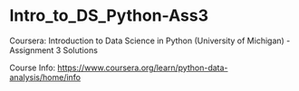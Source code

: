 # Intro_to_DS_Python-Ass3
Coursera: Introduction to Data Science in Python (University of Michigan) - Assignment 3 Solutions


 Course Info: https://www.coursera.org/learn/python-data-analysis/home/info
